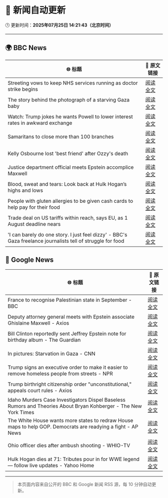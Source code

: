 # 🧠 新闻自动更新

🕒 更新时间：**2025年07月25日 14:21:43（北京时间）**

---

## 🌍 BBC News

| 🌐 标题 | 🔗 原文链接 |
|--------|-------------|
| Streeting vows to keep NHS services running as doctor strike begins | [阅读全文](https://www.bbc.com/news/articles/c0epel8gd49o) |
| The story behind the photograph of a starving Gaza baby | [阅读全文](https://www.bbc.com/news/videos/czryry57x4do) |
| Watch: Trump jokes he wants Powell to lower interest rates in awkward exchange | [阅读全文](https://www.bbc.com/news/videos/crl0l0xxrxeo) |
| Samaritans to close more than 100 branches | [阅读全文](https://www.bbc.com/news/articles/cm2l23ylv46o) |
| Kelly Osbourne lost 'best friend' after Ozzy's death | [阅读全文](https://www.bbc.com/news/articles/cy7n7e6g6x1o) |
| Justice department official meets Epstein accomplice Maxwell | [阅读全文](https://www.bbc.com/news/articles/cjd2de8zz5go) |
| Blood, sweat and tears: Look back at Hulk Hogan’s highs and lows | [阅读全文](https://www.bbc.com/news/articles/c80p0ynk754o) |
| People with gluten allergies to be given cash cards to help pay for their food | [阅读全文](https://www.bbc.com/news/articles/c0l4d3g4p2do) |
| Trade deal on US tariffs within reach, says EU, as 1 August deadline nears | [阅读全文](https://www.bbc.com/news/articles/c0565zdjq6vo) |
| 'I can barely do one story. I just feel dizzy' - BBC's Gaza freelance journalists tell of struggle for food | [阅读全文](https://www.bbc.com/news/articles/crmvmj8kkjno) |

## 📰 Google News

| 🌐 标题 | 🔗 原文链接 |
|--------|-------------|
| France to recognise Palestinian state in September - BBC | [阅读全文](https://news.google.com/rss/articles/CBMiWkFVX3lxTE9YZFlMRU0ycEhNYkpmdG8xYmtGcU4wN1ZFRXJ0ZnlJWkVQWFZhc3lNUTA4WkRQbWtiaXhaVldPM0Ffb1NJZ2E2blk5ZndFdFk4ZWx2RmNua1Q3UdIBX0FVX3lxTE9PZXBGeDRJdkxDM3p1WTB3OWxKZE1KWWFzaHhqTGdIbWluODRaRUtQaWIyZlQ1S2ZkTVU4NTd5enotSEN0LVRJRzB4Nm84ejVMNmVKWXlSaTBPWFVNanNN?oc=5) |
| Deputy attorney general meets with Epstein associate Ghislaine Maxwell - Axios | [阅读全文](https://news.google.com/rss/articles/CBMiakFVX3lxTE5WQjU1TzEyZ2I4MzliYlNmYm9wYjRmb3lodTlfbG51eXExa0VfdmNsblJSbzZfRWpHNWdPdUJiNmFpUU9QaE84TEZpUGljSlZfUzZ4X2Y0OWhrNzh2RF9zNDBHSVpyN3l4UXc?oc=5) |
| Bill Clinton reportedly sent Jeffrey Epstein note for birthday album - The Guardian | [阅读全文](https://news.google.com/rss/articles/CBMipgFBVV95cUxOdGJWUFNjNHdfRmlEQl9kTXgxOXlfMGR4RFR2UTdvTkhZczliTXp0M1RGdlFNOVY3MEQ3WkI0Z3JMVVNaN28wd2lqQlVaX0hjVnZCZjZ3SXE4UDJYcWd3OVFqbzZtTklHQjljZGpxVmc2QnVhdFhjaW5fQU16ZVYwRzUtZllGdHdIZG1nOEpyWTRNaTNCN1E4N0hzZm13MUlHTlpiUjlR?oc=5) |
| In pictures: Starvation in Gaza - CNN | [阅读全文](https://news.google.com/rss/articles/CBMikAFBVV95cUxOMEdZdk0wOEdHV1pjWkY0VTg4T1EyS250d1Y5UWdna2hSLUdod3Q4YlM2X3NNZFpHSXh1RzVRTHdvTzR2S3VfZ0M5UGllNDNTZFhRQXJlRUQtUHVsanc3Q3JPakhSYXlmb0RtSEdydkFDYTZmZXhxMVRxcEFKTk1KVkY2SWJnZVhQX29NYmhOOHU?oc=5) |
| Trump signs an executive order to make it easier to remove homeless people from streets - NPR | [阅读全文](https://news.google.com/rss/articles/CBMipwFBVV95cUxQWVAxUXpralhfdlRac0Q1R1dVX3dzTjgzbjJRLTJabkhwZk1FeHpMeWJoaE9uZGpGVndLVGQ3Nk5pdUNPTmYwUFo1a0FLQmU5UTFQbmNnblB2UzBzVGdJRmxEMGJscWZzV051aHRRMUJ6QW0zLU1zckVpYWFETTNiVDBoQ2I0VEk5b3VqSGhXX3lBNXF4eW9xNEN4N1ViVTN4ZHB3Nml6OA?oc=5) |
| Trump birthright citizenship order "unconstitutional," appeals court rules - Axios | [阅读全文](https://news.google.com/rss/articles/CBMilAFBVV95cUxOWVI5VGJxVmZuc1JlTmJUdFdpa2VnRzdwdmp5ZGVQc0luUnZNSlR3dVRkQmJmOFVkckQ3OVA3TDlybkZXMDdIb0VCYk9Rc001OFBrRFFYVlBGUG1DNUJ5SHhOVDNNelpsRnRUOUxvV3NfN2pPWUVzbVY5RXExNzUwZ2ZIS2p6andOeVdlVGlHdlpneGNx?oc=5) |
| Idaho Murders Case Investigators Dispel Baseless Rumors and Theories About Bryan Kohberger - The New York Times | [阅读全文](https://news.google.com/rss/articles/CBMilgFBVV95cUxNd3VidDRtbEhqeFZxVUlYZGNFQ0N6T3E0OE45WlhLQlZPTGdyd2ZLR2Z4UkxOMUxPcTU5R3dqOTA1NFVSLURXMFJXX0hVUVdTNUxDOU9kUkJZbWFCY3pubWpiMTkwU0IxLVF0dmVfWTVFYU9ucFh4RlVKRjhfTXZuNHJTSTdYcDZTYmszTFIxV2lUd3pvV2c?oc=5) |
| The White House wants more states to redraw House maps to help GOP. Democrats are readying a fight - AP News | [阅读全文](https://news.google.com/rss/articles/CBMivAFBVV95cUxNREZSeFZyV24xTGRnaUxwUWRic1BKVk91bTFLYUxjSk41Qk1pQ2IwUlV6cXpYZWowdzY1d3U3VloyaTFCSXFpbE52ckFXVXpSeUphM2NKdGdpcWt5TnFIVWYxeExNclc3RG53eDZ4ZFZjOXNlV3lEcnRtSjlKOWJfMUk0bVp3YUlRQW02RFNGM19pb0U0WW1peUc2TTIzTUJzdl81WFlMNURIZWlXTjlnclpDS2ZSUUZXTkRiWg?oc=5) |
| Ohio officer dies after ambush shooting - WHIO-TV | [阅读全文](https://news.google.com/rss/articles/CBMioAFBVV95cUxQWFltTXNJbE1xcEJkelZIbGFMVnl1aWJISVJ3RkdUbDIxQlVHQi1TVzdGZ0hRNng3SWFoNFBDNG1NVmJFc1FOZ1NINkNwZ2ptcTFjb0IzX0N4S2FabWVyTl9uZUNQTEloa2R4a2NVM0lPMGtHTkwxdnJRRUxSVTRJdE9tWERXLWhwWUMwV0NsODctb3JhQVpMM0dsQVhUY3Rv0gG0AUFVX3lxTFBPbXVCc0tpRVpYVzZmcTcwYU9POEk0dXpLVGhHamFsUnlHRHZ4X1A2STF2OEs1clo4MWt5QWJkMnB5RVV6MkJzNDMxT1VQRlA5Z1Y5VTJkLU16N2EyaXJ5bFVRMEl2WDRhYjBFVmJkb3pQLUlfZnlvY09MLWJ5VWwxa1lmcWRUSXVmN3k5alhqVk96WmV3WUNpWnJVaGhmajRWRVhxN2JCUHMxYm55WXhwX2VjMg?oc=5) |
| Hulk Hogan dies at 71: Tributes pour in for WWE legend — follow live updates - Yahoo Home | [阅读全文](https://news.google.com/rss/articles/CBMi1wFBVV95cUxPY1pBZWRfSzBiUVFIV1d6UEJzcFlIeklOcldZTEFMWXNRa3VwQXpzWTNqQXd4LWd4OWRNeklnM1dwR0J4aGVrTms2U1hiRl9YRmNhbVVjR3VTS3RaVDVyRTBxbkxRdXZJMUlCUmpLOEt1Zklpdl83aFM3Qy1VTUR3dG1adl9iWkRqTDJ3aGJSc2hzZm1JQXhJWHN2ZVV2dEF0TjNBN1cweUVwMzBwN01rSGJERmJOQVFwZllaTldkdzJ5aVpZeHl1UG1kX2FCX1c4a3ZuMEF3OA?oc=5) |

---
> 本页面内容来自公开的 BBC 和 Google 新闻 RSS 源，每 10 分钟自动更新。